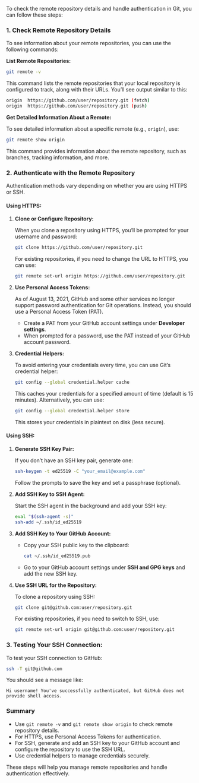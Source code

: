To check the remote repository details and handle authentication in Git, you can follow these steps:

### 1. **Check Remote Repository Details**

To see information about your remote repositories, you can use the following commands:

**List Remote Repositories:**

```sh
git remote -v
```

This command lists the remote repositories that your local repository is configured to track, along with their URLs. You’ll see output similar to this:

```sh
origin  https://github.com/user/repository.git (fetch)
origin  https://github.com/user/repository.git (push)
```

**Get Detailed Information About a Remote:**

To see detailed information about a specific remote (e.g., `origin`), use:

```sh
git remote show origin
```

This command provides information about the remote repository, such as branches, tracking information, and more.

### 2. **Authenticate with the Remote Repository**

Authentication methods vary depending on whether you are using HTTPS or SSH.

#### **Using HTTPS:**

1. **Clone or Configure Repository:**

   When you clone a repository using HTTPS, you’ll be prompted for your username and password:

   ```sh
   git clone https://github.com/user/repository.git
   ```

   For existing repositories, if you need to change the URL to HTTPS, you can use:

   ```sh
   git remote set-url origin https://github.com/user/repository.git
   ```

2. **Use Personal Access Tokens:**

   As of August 13, 2021, GitHub and some other services no longer support password authentication for Git operations. Instead, you should use a Personal Access Token (PAT).

   - Create a PAT from your GitHub account settings under **Developer settings**.
   - When prompted for a password, use the PAT instead of your GitHub account password.

3. **Credential Helpers:**

   To avoid entering your credentials every time, you can use Git’s credential helper:

   ```sh
   git config --global credential.helper cache
   ```

   This caches your credentials for a specified amount of time (default is 15 minutes). Alternatively, you can use:

   ```sh
   git config --global credential.helper store
   ```

   This stores your credentials in plaintext on disk (less secure).

#### **Using SSH:**

1. **Generate SSH Key Pair:**

   If you don’t have an SSH key pair, generate one:

   ```sh
   ssh-keygen -t ed25519 -C "your_email@example.com"
   ```

   Follow the prompts to save the key and set a passphrase (optional).

2. **Add SSH Key to SSH Agent:**

   Start the SSH agent in the background and add your SSH key:

   ```sh
   eval "$(ssh-agent -s)"
   ssh-add ~/.ssh/id_ed25519
   ```

3. **Add SSH Key to Your GitHub Account:**

   - Copy your SSH public key to the clipboard:

     ```sh
     cat ~/.ssh/id_ed25519.pub
     ```

   - Go to your GitHub account settings under **SSH and GPG keys** and add the new SSH key.

4. **Use SSH URL for the Repository:**

   To clone a repository using SSH:

   ```sh
   git clone git@github.com:user/repository.git
   ```

   For existing repositories, if you need to switch to SSH, use:

   ```sh
   git remote set-url origin git@github.com:user/repository.git
   ```

### 3. **Testing Your SSH Connection:**

To test your SSH connection to GitHub:

```sh
ssh -T git@github.com
```

You should see a message like:

```
Hi username! You've successfully authenticated, but GitHub does not provide shell access.
```

### Summary

- Use `git remote -v` and `git remote show origin` to check remote repository details.
- For HTTPS, use Personal Access Tokens for authentication.
- For SSH, generate and add an SSH key to your GitHub account and configure the repository to use the SSH URL.
- Use credential helpers to manage credentials securely.

These steps will help you manage remote repositories and handle authentication effectively.
